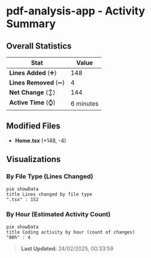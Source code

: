# pdf-analysis-app - Activity Summary 

## Overall Statistics

| Stat                   | Value                                                             |
| ---------------------- | ----------------------------------------------------------------- |
| **Lines Added** (➕)   | 148                                          |
| **Lines Removed** (➖) | 4                                        |
| **Net Change** (↕)    | 144                |
| **Active Time** (⌚)   | 6 minutes |


## Modified Files
- **Home.tsx** (+148, -4)

## Visualizations

### By File Type (Lines Changed)

```mermaid
pie showData
title Lines changed by file type
".tsx" : 152
```

### By Hour (Estimated Activity Count)

```mermaid
pie showData
title Coding activity by hour (count of changes)
"00h" : 4
```


> **Last Updated:** 24/02/2025, 00:33:59